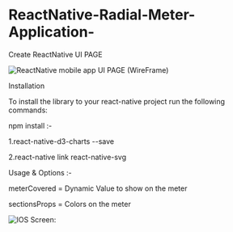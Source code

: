 # ReactNative-Radial-Meter-Application-
Create ReactNative UI PAGE

![ReactNative mobile app  UI PAGE (WireFrame)](https://github.com/VinVinay/ReactNative-Radial-Meter-Application-/blob/master/zepline.png)


Installation

To install the library to your react-native project run the following commands:

npm install :-

1.react-native-d3-charts --save

2.react-native link react-native-svg



Usage & Options :-

meterCovered = Dynamic Value to show on the meter

sectionsProps = Colors on the meter


![IOS Screen:]( https://github.com/VinVinay/ReactNative-Radial-Meter-Application-/blob/master/Result.png)
